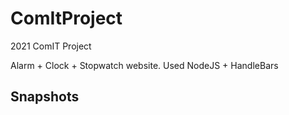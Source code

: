 # ComItProject
2021 ComIT Project

Alarm + Clock + Stopwatch website. Used NodeJS + HandleBars

## Snapshots

